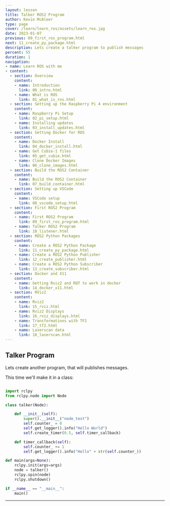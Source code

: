 ```yaml
---
layout: lesson
title: Talker ROS2 Program
author: Kevin McAleer
type: page
cover: /learn/learn_ros/assets/learn_ros.jpg
date: 2023-01-07
previous: 09_first_ros_program.html
next: 11_create_py_package.html
description: Lets create a talker program to publish messages
percent: 55
duration: 1
navigation:
- name: Learn ROS with me
- content:
  - section: Overview
    content:
    - name: Introduction
      link: 00_intro.html
    - name: What is ROS
      link: 01_what_is_ros.html
  - section: Setting up the Raspberry Pi 4 environment
    content:
    - name: Raspberry Pi Setup
      link: 02_pi_setup.html
    - name: Installing updates
      link: 03_install_updates.html
  - section: Setting Docker for ROS
    content:
    - name: Docker Install
      link: 04_docker_install.html
    - name: Get Cubie-1 files
      link: 05_get_cubie.html
    - name: Clone Docker Images
      link: 06_clone_images.html
  - section: Build the ROS2 Container
    content:
    - name: Build the ROS2 Container
      link: 07_build_container.html
  - section: Setting up VSCode
    content:
    - name: VSCode setup
      link: 08_vscode_setup.html
  - section: First ROS2 Program
    content:
    - name: First ROS2 Program
      link: 09_first_ros_program.html
    - name: Talker ROS2 Program
      link: 10_listener.html
  - section: ROS2 Python Packages
    content:
    - name: Create a ROS2 Python Package
      link: 11_create_py_package.html
    - name: Create a ROS2 Python Publisher
      link: 12_create_publisher.html
    - name: Create a ROS2 Python Subscriber
      link: 13_create_subscriber.html
  - section: Docker and X11
    content:
    - name: Getting Rviz2 and RQT to work in docker
      link: 14_docker_x11.html
  - section: RViz2
    content:
    - name: Rviz2
      link: 15_rviz.html
    - name: Rviz2 Displays
      link: 16_rviz_displays.html
    - name: Transformations with TF2
      link: 17_tf2.html
    - name: Laserscan data
      link: 18_laserscan.html
---
```



## Talker Program

Lets create another program, that will publishes messages.

This time we'll make it in a class:

```python

import rclpy
from rclpy.node import Node

class talker(Node):

    def __init__(self):
        super().__init__("node_test")
        self.counter_ = 0
        self.get_logger().info("Hello World")
        self.create_timer(0.5, self.timer_callback)

    def timer_callback(self):
        self.counter_ += 1
        self.get_logger().info("Hello" + str(self.counter_))

def main(args=None):
    rclpy.init(args=args)
    node = talker()
    rclpy.spin(node)
    rclpy.shutdown()

if __name__ == "__main__":
    main()

```

---

